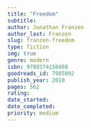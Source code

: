 ```yaml
---
title: "Freedom"
subtitle: 
author: Jonathan Franzen
author_last: Franzen
slug: franzen-freedom
type: fiction
img: true
genre: modern
isbn: 9780374158460
goodreads_id: 7905092
publish_year: 2010
pages: 562
rating: 
date_started:
date_completed:
priority: medium
---
```

